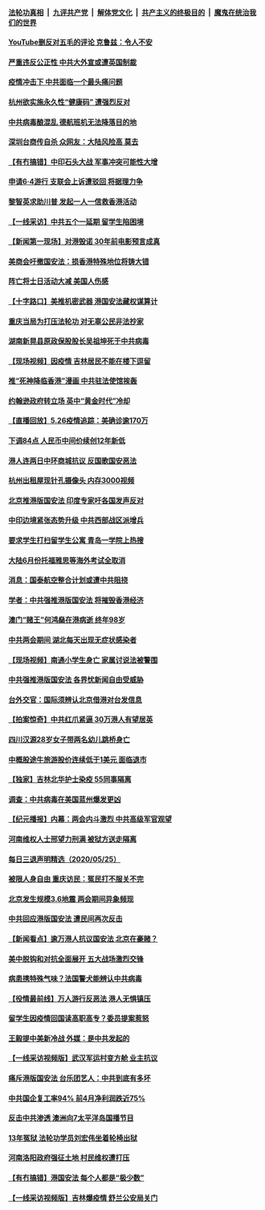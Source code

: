 

####  [法轮功真相](../../../../basic/blob/master/README.md?t=05270201) &nbsp;|&nbsp; [九评共产党](../../../../9ping.md/blob/master/README.md?t=05270201) &nbsp;|&nbsp; [解体党文化](../../../../jtdwh.md/blob/master/README.md?t=05270201)  &nbsp;|&nbsp; [共产主义的终极目的](../../../../gczydzjmd.md/blob/master/README.md?t=05270201) &nbsp;|&nbsp; [魔鬼在统治我们的世界](../../../../mgztzwmdsj.md/blob/master/README.md?t=05270201) 

#### [YouTube删反对五毛的评论 克鲁兹：令人不安](../pages/nsc413/n12138235.md?t=05270201) 

#### [严重违反公正性 中共大外宣或遭英国制裁](../pages/nsc413/n12138040.md?t=05270201) 

#### [疫情冲击下 中共面临一个最头痛问题](../pages/nsc413/n12138366.md?t=05270201) 

#### [杭州欲实施永久性“健康码” 遭强烈反对](../pages/nsc413/n12138231.md?t=05270201) 

#### [中共病毒酿混乱 德航班机无法降落目的地](../pages/nsc413/n12138234.md?t=05270201) 

#### [深圳台商传自杀 众网友：大陆风险高 莫去](../pages/nsc413/n12138129.md?t=05270201) 

#### [【有冇搞错】中印石头大战 军事冲突可能性大增](../pages/nsc413/n12138429.md?t=05270201) 

#### [申请6·4游行 支联会上诉遭驳回 将据理力争](../pages/nsc413/n12138167.md?t=05270201) 

#### [黎智英求助川普 发起一人一信救香港活动](../pages/nsc413/n12138020.md?t=05270201) 

#### [【一线采访】中共五个一延期 留学生陷困境](../pages/nsc413/n12138017.md?t=05270201) 

#### [【新闻第一现场】对港毁诺 30年前电影预言成真](../pages/nsc413/n12138113.md?t=05270201) 

#### [美商会吁撤国安法：损香港特殊地位将铸大错](../pages/nsc413/n12138173.md?t=05270201) 

#### [阵亡将士日活动大减 美国人伤感](../pages/nsc413/n12137864.md?t=05270201) 

#### [【十字路口】美推机密武器 港国安法藏权谋算计](../pages/nsc413/n12136338.md?t=05270201) 

#### [重庆当局为打压法轮功 对无辜公民非法抄家](../pages/nsc413/n12136656.md?t=05270201) 

#### [湖南新晃县原政保股股长吴祖坤死于中共病毒](../pages/nsc413/n12137335.md?t=05270201) 

#### [【现场视频】因疫情 吉林居民不能在楼下逗留](../pages/nsc413/n12137651.md?t=05270201) 


#### [推“死神降临香港”漫画 中共驻法使馆挨轰](../pages/nsc413/n12137278.md?t=05270201) 

#### [约翰逊政府转立场 英中“黄金时代”冷却](../pages/nsc413/n12137765.md?t=05270201) 

#### [【直播回放】5.26疫情追踪：美确诊逾170万](../pages/nsc413/n12137714.md?t=05270201) 

#### [下调84点 人民币中间价续创12年新低](../pages/nsc413/n12137376.md?t=05270201) 

#### [港人连两日中环商城抗议 反国歌国安恶法](../pages/nsc413/n12137489.md?t=05270201) 

#### [杭州出租屋现针孔摄像头 内存3000视频](../pages/nsc413/n12137565.md?t=05270201) 

#### [北京推港版国安法 印度专家吁各国发声反对](../pages/nsc413/n12137423.md?t=05270201) 

#### [中印边境紧张态势升级 中共西部战区派增兵](../pages/nsc413/n12137351.md?t=05270201) 

#### [要求学生打扫留学生公寓 青岛一学院上热搜](../pages/nsc413/n12136952.md?t=05270201) 

#### [大陆6月份托福雅思等海外考试全取消](../pages/nsc413/n12137501.md?t=05270201) 

#### [消息：国泰航空整合计划或遭中共阻挠](../pages/nsc413/n12137406.md?t=05270201) 

#### [学者：中共强推港版国安法 将摧毁香港经济](../pages/nsc413/n12137246.md?t=05270201) 

#### [澳门“赌王”何鸿燊在港病逝 终年98岁](../pages/nsc413/n12137098.md?t=05270201) 

#### [中共两会期间 湖北每天出现无症状感染者](../pages/nsc413/n12137005.md?t=05270201) 

#### [【现场视频】南通小学生身亡 家属讨说法被警围](../pages/nsc413/n12136891.md?t=05270201) 

#### [中共强推港版国安法 各界忧新闻自由受威胁](../pages/nsc413/n12136517.md?t=05270201) 

#### [台外交官：国际须辨认北京借港对台发信息](../pages/nsc413/n12136552.md?t=05270201) 

#### [【拍案惊奇】中共红爪紧逼 30万港人有望居英](../pages/nsc413/n12136377.md?t=05270201) 

#### [四川汉源28岁女子带两名幼儿跳桥身亡](../pages/nsc413/n12136748.md?t=05270201) 

#### [中概股途牛旅游股价连续低于1美元 面临退市](../pages/nsc413/n12136279.md?t=05270201) 

#### [【独家】吉林北华护士染疫 55同事隔离](../pages/nsc413/n12131537.md?t=05270201) 

#### [调查：中共病毒在美国蓝州爆发更凶](../pages/nsc413/n12136227.md?t=05270201) 

#### [【纪元播报】内幕：两会内斗激烈 中共高级军官观望](../pages/nsc413/n12136372.md?t=05270201) 

#### [河南维权人士邢望力刑满 被狱方送走隔离](../pages/nsc413/n12136275.md?t=05270201) 

#### [每日三退声明精选（2020/05/25）](../pages/nsc413/n12136563.md?t=05270201) 

#### [被限人身自由 重庆访民：冤民打不服关不完](../pages/nsc413/n12136140.md?t=05270201) 

#### [北京发生规模3.6地震 两会期间异象频现](../pages/nsc413/n12136298.md?t=05270201) 

#### [中共回应港版国安法 遭民间再次反击](../pages/nsc413/n12136125.md?t=05270201) 

#### [【新闻看点】逾万港人抗议国安法 北京在豪赌？](../pages/nsc413/n12136108.md?t=05270201) 

#### [美中脱钩和对抗全面展开 五大战场激烈交锋](../pages/nsc413/n12136200.md?t=05270201) 

#### [病患携特殊气味？法国警犬能辨认中共病毒](../pages/nsc413/n12136210.md?t=05270201) 

#### [【役情最前线】万人游行反恶法 港人无惧镇压](../pages/nsc413/n12136130.md?t=05270201) 

#### [留学生因疫情回国读高职高专？委员提案惹怒](../pages/nsc413/n12136143.md?t=05270201) 

#### [王毅提中美新冷战 外媒：是中共发起的](../pages/nsc413/n12136080.md?t=05270201) 

#### [【一线采访视频版】武汉军运村变方舱 业主抗议](../pages/nsc413/n12136005.md?t=05270201) 

#### [痛斥港版国安法 台乐团艺人：中共到底有多坏](../pages/nsc413/n12135970.md?t=05270201) 

#### [中共国企复工率94% 前4月净利润跌近75%](../pages/nsc413/n12135962.md?t=05270201) 

#### [反击中共渗透 澳洲向7太平洋岛国播节目](../pages/nsc413/n12136063.md?t=05270201) 

#### [13年冤狱 法轮功学员刘宏伟坐着轮椅出狱](../pages/nsc413/n12134894.md?t=05270201) 

#### [河南洛阳政府强征土地 村民维权遭打压](../pages/nsc413/n12135980.md?t=05270201) 

#### [【有冇搞错】港国安法 每个人都是“极少数”](../pages/nsc413/n12135998.md?t=05270201) 

#### [【一线采访视频版】吉林爆疫情 舒兰公安局关门](../pages/nsc413/n12135953.md?t=05270201) 

